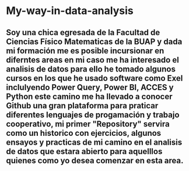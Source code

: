 # My-way-in-data-analysis
## Soy una chica egresada de la Facultad de Ciencias Físico Matematicas de la BUAP y dada mi formación me es posible incursionar en diferntes areas en mi caso me ha interesado el analisis de datos para ello he tomado algunos cursos en los que he usado software como Exel inclulyendo Power Query, Power BI, ACCES y Python este camino me ha llevado a conocer Github una gran plataforma para praticar diferentes lenguajes de progamación y trabajo cooperativo, mi primer "Repository" servira como un historico con ejercicios, algunos ensayos y practicas de mi camino en el analisis de datos que estara abierto para aquelllos quienes como yo desea comenzar en esta area. 
